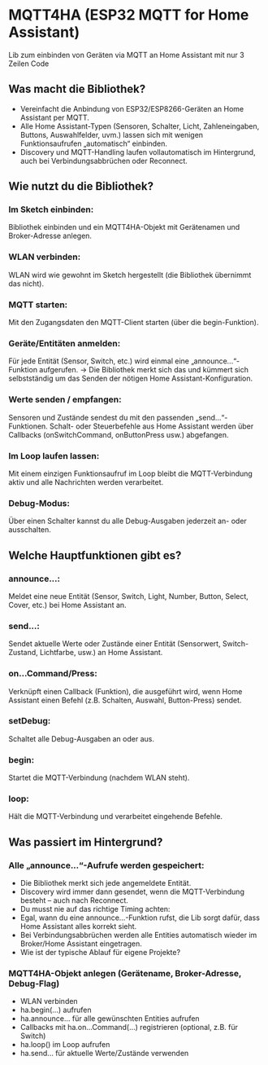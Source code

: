 # MQTT4HA (ESP32 MQTT for Home Assistant)
Lib zum einbinden von Geräten via MQTT an Home Assistant mit nur 3 Zeilen Code

## Was macht die Bibliothek?

- Vereinfacht die Anbindung von ESP32/ESP8266-Geräten an Home Assistant per MQTT.
- Alle Home Assistant-Typen (Sensoren, Schalter, Licht, Zahleneingaben, Buttons, Auswahlfelder, uvm.) lassen sich mit wenigen Funktionsaufrufen „automatisch“ einbinden.
- Discovery und MQTT-Handling laufen vollautomatisch im Hintergrund, auch bei Verbindungsabbrüchen oder Reconnect.

## Wie nutzt du die Bibliothek?

### Im Sketch einbinden:
Bibliothek einbinden und ein MQTT4HA-Objekt mit Gerätenamen und Broker-Adresse anlegen.
### WLAN verbinden:
WLAN wird wie gewohnt im Sketch hergestellt (die Bibliothek übernimmt das nicht).
### MQTT starten:
Mit den Zugangsdaten den MQTT-Client starten (über die begin-Funktion).
### Geräte/Entitäten anmelden:
Für jede Entität (Sensor, Switch, etc.) wird einmal eine „announce...“-Funktion aufgerufen.
→ Die Bibliothek merkt sich das und kümmert sich selbstständig um das Senden der nötigen Home Assistant-Konfiguration.
### Werte senden / empfangen:
Sensoren und Zustände sendest du mit den passenden „send...“-Funktionen.
Schalt- oder Steuerbefehle aus Home Assistant werden über Callbacks (onSwitchCommand, onButtonPress usw.) abgefangen.
### Im Loop laufen lassen:
Mit einem einzigen Funktionsaufruf im Loop bleibt die MQTT-Verbindung aktiv und alle Nachrichten werden verarbeitet.
### Debug-Modus:
Über einen Schalter kannst du alle Debug-Ausgaben jederzeit an- oder ausschalten.

## Welche Hauptfunktionen gibt es?

### announce...:
Meldet eine neue Entität (Sensor, Switch, Light, Number, Button, Select, Cover, etc.) bei Home Assistant an.
### send...:
Sendet aktuelle Werte oder Zustände einer Entität (Sensorwert, Switch-Zustand, Lichtfarbe, usw.) an Home Assistant.
### on...Command/Press:
Verknüpft einen Callback (Funktion), die ausgeführt wird, wenn Home Assistant einen Befehl (z.B. Schalten, Auswahl, Button-Press) sendet.
### setDebug:
Schaltet alle Debug-Ausgaben an oder aus.
### begin:
Startet die MQTT-Verbindung (nachdem WLAN steht).
### loop:
Hält die MQTT-Verbindung und verarbeitet eingehende Befehle.

## Was passiert im Hintergrund?

### Alle „announce...“-Aufrufe werden gespeichert:
- Die Bibliothek merkt sich jede angemeldete Entität.
- Discovery wird immer dann gesendet, wenn die MQTT-Verbindung besteht – auch nach Reconnect.
- Du musst nie auf das richtige Timing achten:
- Egal, wann du eine announce...-Funktion rufst, die Lib sorgt dafür, dass Home Assistant alles korrekt sieht.
- Bei Verbindungsabbrüchen werden alle Entities automatisch wieder im Broker/Home Assistant eingetragen.
- Wie ist der typische Ablauf für eigene Projekte?

### MQTT4HA-Objekt anlegen (Gerätename, Broker-Adresse, Debug-Flag)
- WLAN verbinden
- ha.begin(...) aufrufen
- ha.announce... für alle gewünschten Entities aufrufen
- Callbacks mit ha.on...Command(...) registrieren (optional, z.B. für Switch)
- ha.loop() im Loop aufrufen
- ha.send... für aktuelle Werte/Zustände verwenden
